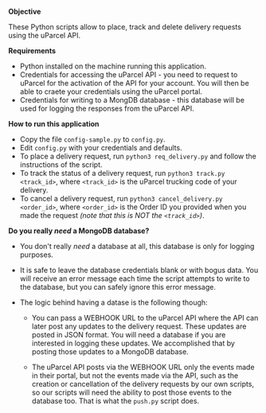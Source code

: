 **Objective**

These Python scripts allow to place, track and delete delivery requests using the uParcel API.

**Requirements**

* Python installed on the machine running this application.
* Credentials for accessing the uParcel API - you need to request to uParcel for the activation of the API for your account. You will then be able to craete your credentials using the uParcel portal.
* Credentials for writing to a MongDB database - this database will be used for logging the responses from the uParcel API.

**How to run this application**

* Copy the file `config-sample.py` to `config.py`.
* Edit `config.py` with your credentials and defaults.
* To place a delivery request, run `python3 req_delivery.py` and follow the instructions of the script.
* To track the status of a delivery request, run `python3 track.py <track_id>`, where `<track_id>` is the uParcel trucking code of your delivery.
* To cancel a delivery request, run `python3 cancel_delivery.py <order_id>`, where `<order_id>` is the Order ID you provided when you made the request *(note that this is NOT the `<track_id>`)*.

**Do you really *need* a MongoDB database?**

* You don't really *need* a database at all, this database is only for logging purposes.

* It is safe to leave the database credentials blank or with bogus data. You will receive an error message each time the script attempts to write to the database, but you can safely ignore this error message.

* The logic behind having a datase is the following though:
  
  * You can pass a WEBHOOK URL to the uParcel API where the API can later post any updates to the delivery request. These updates are posted in JSON format. You will need a database if you are interested in logging these updates. We accomplished that by posting those updates to a MongoDB database.
  
  * The uParcel API posts via the WEBHOOK URL only the events made in their portal, but not the events made via the API, such as the creation or cancellation of the delivery requests by our own scripts, so our scripts will need the ability to post those events to the database too. That is what the `push.py` script does.
